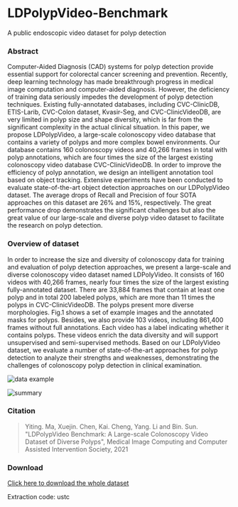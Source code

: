# LDPolypVideo-Benchmark
A public endoscopic video dataset for polyp detection
### Abstract
Computer-Aided Diagnosis (CAD) systems for polyp detection provide essential support for colorectal cancer screening and prevention. 
Recently, deep learning technology has made breakthrough progress in medical image computation and computer-aided diagnosis. However, the deficiency of training data seriously impedes the development of polyp detection techniques. 
Existing fully-annotated databases, including CVC-ClinicDB, ETIS-Larib, CVC-Colon dataset, Kvasir-Seg, and CVC-ClinicVideoDB, are very limited in polyp size and shape diversity, which is far from the significant complexity in the actual clinical situation. 
In this paper, we propose LDPolypVideo, a large-scale colonoscopy video database that contains a variety of polyps and more complex bowel environments. 
Our database contains 160 colonoscopy videos and 40,266 frames in total with polyp annotations, which are four times the size of the largest existing colonoscopy video database CVC-ClinicVideoDB. 
In order to improve the efficiency of polyp annotation, we design an intelligent annotation tool based on object tracking. 
Extensive experiments have been conducted to evaluate state-of-the-art object detection approaches on our LDPolypVideo dataset. The average drops of Recall and Precision of four SOTA approaches on this dataset are 26\% and 15\%, respectively. 
The great performance drop demonstrates the significant challenges but also the great value of our large-scale and diverse polyp video dataset to facilitate the research on polyp detection.

### Overview of dataset
In order to increase the size and diversity of colonoscopy data for training and evaluation of polyp detection approaches, we present a large-scale and diverse colonoscopy video dataset named LDPolyVideo.
It consists of 160 videos with 40,266 frames, nearly four times the size of the largest existing fully-annotated dataset.
There are 33,884 frames that contain at least one polyp and in total 200 labeled polyps, which are more than 11 times the polyps in CVC-ClinicVideoDB.
The polyps present more diverse morphologies.
Fig.1 shows a set of example images and the annotated masks for polyps.
Besides, we also provide 103 videos, including 861,400 frames without full annotations. Each video has a label indicating whether it contains polyps. 
These videos enrich the data diversity and will support unsupervised and semi-supervised methods.
Based on our LDPolyVideo dataset, we evaluate a number of state-of-the-art approaches for polyp detection to analyze their strengths and weaknesses, demonstrating the challenges of colonoscopy polyp detection in clinical examination.

![data example](https://github.com/dashishi/LDPolypVideo-Benchmark/blob/main/images/dataset-examples.jpg)

![summary](https://github.com/dashishi/LDPolypVideo-Benchmark/blob/main/images/summary.jpg)
### Citation
> Yiting. Ma, Xuejin. Chen, Kai. Cheng, Yang. Li and Bin. Sun. "LDPolypVideo Benchmark: A Large-scale Colonoscopy Video Dataset of Diverse Polyps", Medical Image Computing and Computer Assisted Intervention Society, 2021

### Download
[Click here to download the whole dataset](https://pan.baidu.com/s/1E7f4nqD7uUOQk7z3i1gGfw)

Extraction code: ustc
